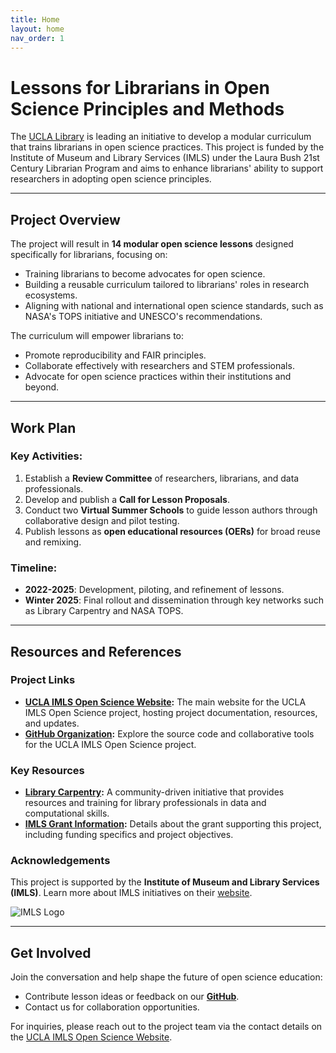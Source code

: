 ```yaml
---
title: Home
layout: home
nav_order: 1
---
```


# Lessons for Librarians in Open Science Principles and Methods

The [UCLA Library](https://www.library.ucla.edu/) is leading an initiative to develop a modular curriculum that trains librarians in open science practices. This project is funded by the Institute of Museum and Library Services (IMLS) under the Laura Bush 21st Century Librarian Program and aims to enhance librarians' ability to support researchers in adopting open science principles.

---

## **Project Overview**

The project will result in **14 modular open science lessons** designed specifically for librarians, focusing on:
- Training librarians to become advocates for open science.
- Building a reusable curriculum tailored to librarians' roles in research ecosystems.
- Aligning with national and international open science standards, such as NASA's TOPS initiative and UNESCO's recommendations.

The curriculum will empower librarians to:
- Promote reproducibility and FAIR principles.
- Collaborate effectively with researchers and STEM professionals.
- Advocate for open science practices within their institutions and beyond.

---

## **Work Plan**

### Key Activities:
1. Establish a **Review Committee** of researchers, librarians, and data professionals.
2. Develop and publish a **Call for Lesson Proposals**.
3. Conduct two **Virtual Summer Schools** to guide lesson authors through collaborative design and pilot testing.
4. Publish lessons as **open educational resources (OERs)** for broad reuse and remixing.

### Timeline:
- **2022-2025**: Development, piloting, and refinement of lessons.
- **Winter 2025**: Final rollout and dissemination through key networks such as Library Carpentry and NASA TOPS.

---

## **Resources and References**

### Project Links
- **[UCLA IMLS Open Science Website](https://ucla-imls-open-sci.info/):** The main website for the UCLA IMLS Open Science project, hosting project documentation, resources, and updates.
- **[GitHub Organization](https://github.com/ucla-imls-open-sci):** Explore the source code and collaborative tools for the UCLA IMLS Open Science project.

### Key Resources
- **[Library Carpentry](https://librarycarpentry.org/):** A community-driven initiative that provides resources and training for library professionals in data and computational skills.
- **[IMLS Grant Information](https://www.imls.gov/grants/awarded/re-252335-ols-22):** Details about the grant supporting this project, including funding specifics and project objectives.

### Acknowledgements
This project is supported by the **Institute of Museum and Library Services (IMLS)**. Learn more about IMLS initiatives on their [website](https://www.imls.gov).

![IMLS Logo](https://www.imls.gov/sites/default/files/imls_logo_2c.jpg)

---

## **Get Involved**

Join the conversation and help shape the future of open science education:
- Contribute lesson ideas or feedback on our **[GitHub](https://github.com/ucla-imls-open-sci)**.
- Contact us for collaboration opportunities.

For inquiries, please reach out to the project team via the contact details on the [UCLA IMLS Open Science Website](https://ucla-imls-open-sci.info/).
